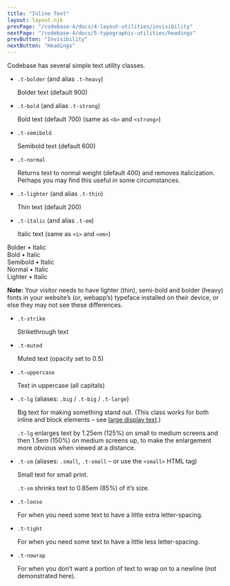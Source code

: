 ```yaml
---
title: "Inline Text"
layout: layout.njk
prevPage: "/codebase-4/docs/4-layout-utilities/invisibility"
nextPage: "/codebase-4/docs/5-typographic-utilities/headings"
prevButton: "Invisibility"
nextButton: "Headings"
---
```


Codebase has several simple text utility classes.

* <code>.t-bolder</code> (and alias <code>.t-heavy</code>)

    <span class="t-bolder">Bolder text (default 900)</span>

* <code>.t-bold</code> (and alias <code>.t-strong</code>)

    <span class="t-bold">Bold text (default 700)</span> (same as <code>&lt;b&gt;</code> and <code>&lt;strong&gt;</code>)

* <code>.t-semibold</code>

    <span class="t-semibold">Semibold text (default 600)</span>

* <code>.t-normal</code>

    <span class="t-bold t-italic">Returns text to normal weight (default 400) and removes italicization. <span class="t-normal">Perhaps you may find this useful</span> in some circumstances.</span>

* <code>.t-lighter</code> (and alias <code>.t-thin</code>)

    <span class="t-lighter">Thin text (default 200)</span>

* <code>.t-italic</code> (and alias <code>.t-em</code>)

    <span class="t-italic">Italic text</span> (same as <code>&lt;i&gt;</code> and <code>&lt;em&gt;</code>)

<span class="t-bolder">Bolder • <span class="t-italic">Italic</span></span><br>
<span class="t-bold">Bold • <span class="t-italic">Italic</span></span><br>
<span class="t-semibold">Semibold • <span class="t-italic">Italic</span></span><br>
<span class="t-normal">Normal • <span class="t-italic">Italic</span></span><br>
<span class="t-lighter">Lighter • <span class="t-italic">Italic</span></span>

**Note:** Your visitor needs to have lighter (thin), semi-bold and bolder (heavy) fonts in your website’s  (or, webapp’s) typeface installed on their device, or else they may not see these differences.

* <code>.t-strike</code>

    <span class="t-strike">Strikethrough text</span>

* <code>.t-muted</code>

    <span class="t-muted">Muted text (opacity set to 0.5)</span>

* <code>.t-uppercase</code>

    <span class="t-uppercase">Text in uppercase</span> (all capitals)

* <code>.t-lg</code> (aliases: `.big` / `.t-big` / `.t-large`)

    Big text for making <span class="t-lg">something</span> stand out. (This class works for both inline and block elements – see [large display text](/codebase-4/docs/5-typographic-utilities/large-display-text).)

    `.t-lg` enlarges text by 1.25em (125%) on small to medium screens and then 1.5em (150%) on medium screens up, to make the enlargement more obvious when viewed at a distance.

* <code>.t-sm</code> (aliases: `.small`, `.t-small` – or use the `<small>` HTML tag)

    Small text for <span class="t-sm">small print</span>.

    `.t-sm` shrinks text to 0.85em (85%) of it’s size.

* <code>.t-loose</code>

    For when you need some text to have <span class="t-loose">a little extra letter-spacing</span>.

* <code>.t-tight</code>

    For when you need some text to have <span class="t-tight">a little less letter-spacing</span>.

* <code>.t-nowrap</code>

    For when you don’t want a portion of text to wrap on to a newline (not demonstrated here).